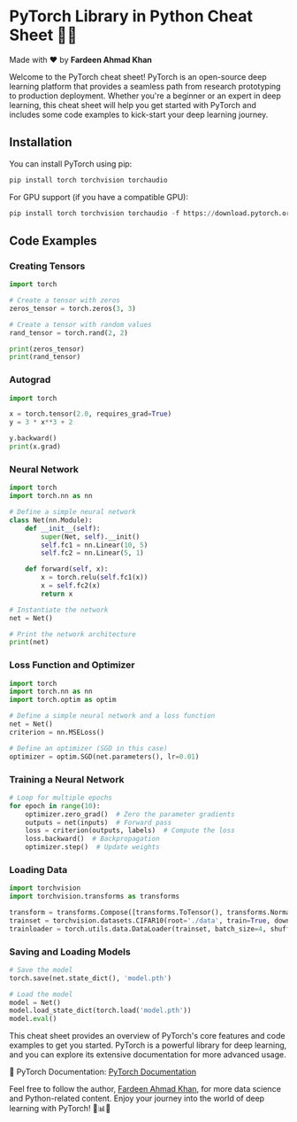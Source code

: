 # PyTorch Library in Python Cheat Sheet 🚀🔥

Made with :heart: by **Fardeen Ahmad Khan**

Welcome to the PyTorch cheat sheet! PyTorch is an open-source deep learning platform that provides a seamless path from research prototyping to production deployment. Whether you're a beginner or an expert in deep learning, this cheat sheet will help you get started with PyTorch and includes some code examples to kick-start your deep learning journey.

## Installation

You can install PyTorch using pip:

```python
pip install torch torchvision torchaudio
```
For GPU support (if you have a compatible GPU):

```python
pip install torch torchvision torchaudio -f https://download.pytorch.org/whl/cu111/torch_stable.html
```

## Code Examples

### Creating Tensors

```python
import torch

# Create a tensor with zeros
zeros_tensor = torch.zeros(3, 3)

# Create a tensor with random values
rand_tensor = torch.rand(2, 2)

print(zeros_tensor)
print(rand_tensor)
```

### Autograd

```python
import torch

x = torch.tensor(2.0, requires_grad=True)
y = 3 * x**3 + 2

y.backward()
print(x.grad)
```

### Neural Network

```python
import torch
import torch.nn as nn

# Define a simple neural network
class Net(nn.Module):
    def __init__(self):
        super(Net, self).__init()
        self.fc1 = nn.Linear(10, 5)
        self.fc2 = nn.Linear(5, 1)

    def forward(self, x):
        x = torch.relu(self.fc1(x))
        x = self.fc2(x)
        return x

# Instantiate the network
net = Net()

# Print the network architecture
print(net)
```

### Loss Function and Optimizer

```python
import torch
import torch.nn as nn
import torch.optim as optim

# Define a simple neural network and a loss function
net = Net()
criterion = nn.MSELoss()

# Define an optimizer (SGD in this case)
optimizer = optim.SGD(net.parameters(), lr=0.01)
```

### Training a Neural Network

```python
# Loop for multiple epochs
for epoch in range(10):
    optimizer.zero_grad()  # Zero the parameter gradients
    outputs = net(inputs)  # Forward pass
    loss = criterion(outputs, labels)  # Compute the loss
    loss.backward()  # Backpropagation
    optimizer.step()  # Update weights
```

### Loading Data

```python
import torchvision
import torchvision.transforms as transforms

transform = transforms.Compose([transforms.ToTensor(), transforms.Normalize((0.5, 0.5, 0.5), (0.5, 0.5, 0.5)])
trainset = torchvision.datasets.CIFAR10(root='./data', train=True, download=True, transform=transform)
trainloader = torch.utils.data.DataLoader(trainset, batch_size=4, shuffle=True)
```

### Saving and Loading Models

```python
# Save the model
torch.save(net.state_dict(), 'model.pth')

# Load the model
model = Net()
model.load_state_dict(torch.load('model.pth'))
model.eval()
```

This cheat sheet provides an overview of PyTorch's core features and code examples to get you started. PyTorch is a powerful library for deep learning, and you can explore its extensive documentation for more advanced usage.

📖 PyTorch Documentation: [PyTorch Documentation](https://pytorch.org/docs/stable/index.html)

Feel free to follow the author, [Fardeen Ahmad Khan](https://github.com/I-Fardeen), for more data science and Python-related content. Enjoy your journey into the world of deep learning with PyTorch! 🚀📊🤖

